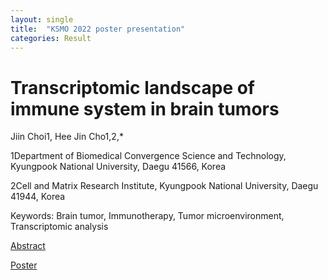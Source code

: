 ```yaml
---
layout: single
title:  "KSMO 2022 poster presentation"
categories: Result
---
```


# Transcriptomic landscape of immune system in brain tumors

Jiin Choi1, Hee Jin Cho1,2,*

1Department of Biomedical Convergence Science and Technology, Kyungpook National University, Daegu 41566, Korea

2Cell and Matrix Research Institute, Kyungpook National University, Daegu 41944, Korea


Keywords: Brain tumor, Immunotherapy, Tumor microenvironment, Transcriptomic analysis


[Abstract](https://jiin04018.github.io/Curriculum-Vitae/Abstract.pdf)

[Poster](https://jiin04018.github.io/Curriculum-Vitae/ABST-000158_JiinChoi.pdf)

